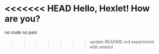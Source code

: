 <<<<<<< HEAD
Hello, Hexlet! How are you?
=======
no code no pain
>>>>>>> update README.md
experiment with amend
